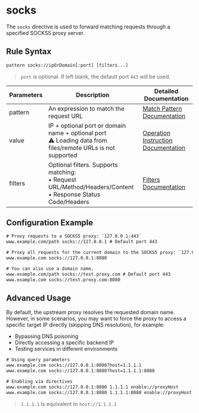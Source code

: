 # socks
The `socks` directive is used to forward matching requests through a specified SOCKS5 proxy server.

## Rule Syntax
``` txt
pattern socks://ipOrDomain[:port] [filters...]
```
> `port` is optional. If left blank, the default port `443` will be used.

| Parameters | Description | Detailed Documentation |
| ------- | ------------------------------------------------------------ | ------------------------- |
| pattern | An expression to match the request URL | [Match Pattern Documentation](./pattern) |
| value | IP + optional port or domain name + optional port<br/>⚠️ Loading data from files/remote URLs is not supported | [Operation Instruction Documentation](./operation) |
| filters | Optional filters. Supports matching:<br/>• Request URL/Method/Headers/Content<br/>• Response Status Code/Headers | [Filters Documentation](./filters) |

## Configuration Example
``` txt
# Proxy requests to a SOCKS5 proxy: `127.0.0.1:443`
www.example.com/path socks://127.0.0.1 # Default port 443

# Proxy all requests for the current domain to the SOCKS5 proxy: `127.0.0.1:8080`
www.example.com socks://127.0.0.1:8080

# You can also use a domain name.
www.example.com/path socks://test.proxy.com # Default port 443
www.example.com socks://test.proxy.com:8080
```

## Advanced Usage
By default, the upstream proxy resolves the requested domain name. However, in some scenarios, you may want to force the proxy to access a specific target IP directly (skipping DNS resolution), for example:
- Bypassing DNS poisoning
- Directly accessing a specific backend IP
- Testing services in different environments
``` txt
# Using query parameters
www.example.com socks://127.0.0.1:8080?host=1.1.1.1
www.example.com socks://127.0.0.1:8080?host=1.1.1.1:8080

# Enabling via directives
www.example.com socks://127.0.0.1:8080 1.1.1.1 enable://proxyHost
www.example.com socks://127.0.0.1:8080 1.1.1.1:8080 enable://proxyHost
````
> `1.1.1.1` is equivalent to `host://1.1.1.1`
